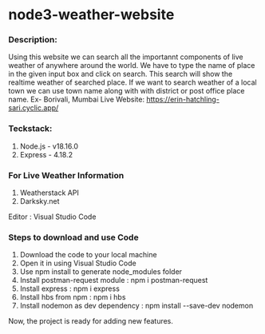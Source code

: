 # node3-weather-website
### Description:
Using this website we can search all the importannt components of live weather of anywhere around the world.
We have to type the name of place in the given input box and click on search.
This search will show the realtime weather of searched place.
If we want to search weather of a local town we can use town name along with with district or post office place name. Ex- Borivali, Mumbai
Live Website: https://erin-hatchling-sari.cyclic.app/

### Teckstack:
1. Node.js - v18.16.0
2. Express - 4.18.2

### For Live Weather Information 
1. Weatherstack API
4. Darksky.net

Editor : Visual Studio Code

### Steps to download and use Code
1. Download the code to your local machine
2. Open it in using Visual Studio Code
3. Use npm install to generate node_modules folder
4. Install postman-request module : npm i postman-request
5. Install express : npm i express
6. Install hbs from npm : npm i hbs
7. Install nodemon as dev dependency : npm install --save-dev nodemon

Now, the project is ready for adding new features.
